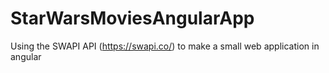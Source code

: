 # StarWarsMoviesAngularApp
Using the SWAPI API (https://swapi.co/) to make a small web application in angular
